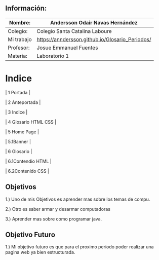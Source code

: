 ## Información:
|  Nombre: | Andersson Odair Navas Hernández  |
| ------------ | ------------ |
|  Colegio: | Colegio Santa Catalina Laboure  |
|  Mi trabajo | https://anndersson.github.io/Glosario_Periodos/  |
| Profesor: | Josue Emmanuel Fuentes |
| Materia: | Laboratorio 1 |

# Indice
 | 1 Portada |
 
 | 2 Anteportada | 
 
 | 3 Indice |
 
 | 4 Glosario HTML CSS  |
 
 | 5 Home Page  |
 
 | 5.1Banner  |
 
 | 6 Glosario |
 
 | 6.1Contendio HTML | 
 
 | 6.2Contenido CSS  |
 

## Objetivos
1.) Uno de mis Objetivos es aprender mas sobre los temas de compu.

2.) Otro es saber armar y desarmar computadoras

3.) Aprender mas sobre como programar java.

## Objetivo Futuro
1.) Mi objetivo futuro es que para el proximo periodo poder realizar una pagina web ya bien estructurada. 
 


  
